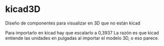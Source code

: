 # kicad3D
Diseño de componentes para visualizar en 3D que no están kicad

Para importarlo en kicad hay que escalarlo a 0,3937
La razón es que kicad entiende las unidades en pulgadas al importar el modelo 3D, o eso parece.

